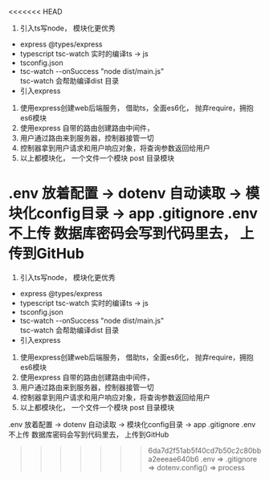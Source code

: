 <<<<<<< HEAD
1. 引入ts写node， 模块化更优秀

- express @types/express  
- typescript  tsc-watch  实时的编译ts -> js  
- tsconfig.json  
- tsc-watch --onSuccess \"node dist/main.js\"  
  tsc-watch  会帮助编译dist 目录  
- 引入express 

1. 使用express创建web后端服务， 借助ts，全面es6化， 抛弃require，拥抱es6模块
2. 使用express 自带的路由创建路由中间件， 
3. 用户通过路由来到服务器，控制器接管一切
4. 控制器拿到用户请求和用户响应对象，将查询参数返回给用户
5. 以上都模块化， 一个文件一个模块 post  目录模块

.env 放着配置 -> dotenv 自动读取 -> 模块化config目录 -> app 
.gitignore .env 不上传
数据库密码会写到代码里去， 上传到GitHub  
=======
1. 引入ts写node， 模块化更优秀

- express @types/express  
- typescript  tsc-watch  实时的编译ts -> js  
- tsconfig.json  
- tsc-watch --onSuccess \"node dist/main.js\"  
  tsc-watch  会帮助编译dist 目录  
- 引入express 

1. 使用express创建web后端服务， 借助ts，全面es6化， 抛弃require，拥抱es6模块
2. 使用express 自带的路由创建路由中间件， 
3. 用户通过路由来到服务器，控制器接管一切
4. 控制器拿到用户请求和用户响应对象，将查询参数返回给用户
5. 以上都模块化， 一个文件一个模块 post  目录模块

.env 放着配置 -> dotenv 自动读取 -> 模块化config目录 -> app 
.gitignore .env 不上传
数据库密码会写到代码里去， 上传到GitHub  
>>>>>>> 6da7d2f51ab5f40cd7b50c2c80bba2eeeae640b6
  .env => .gitignore => dotenv.config() => process 